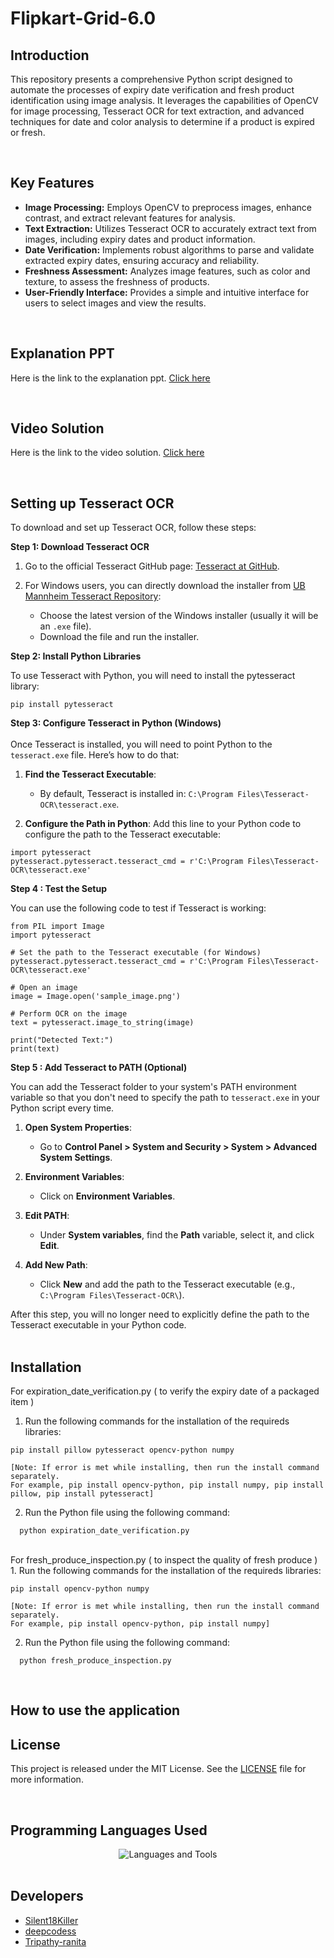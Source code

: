 # Flipkart-Grid-6.0
<h2>Introduction</h2>
<p>This repository presents a comprehensive Python script designed to automate the processes of expiry date verification and fresh product identification using image analysis. It leverages the capabilities of OpenCV for image processing, Tesseract OCR for text extraction, and advanced techniques for date and color analysis to determine if a product is expired or fresh.</p>
</br>

## Key Features
* **Image Processing:** Employs OpenCV to preprocess images, enhance contrast, and extract relevant features for analysis.
* **Text Extraction:** Utilizes Tesseract OCR to accurately extract text from images, including expiry dates and product information.
* **Date Verification:** Implements robust algorithms to parse and validate extracted expiry dates, ensuring accuracy and reliability.
* **Freshness Assessment:** Analyzes image features, such as color and texture, to assess the freshness of products.
* **User-Friendly Interface:** Provides a simple and intuitive interface for users to select images and view the results.
</br>

<h2>Explanation PPT</h2>
<p>Here is the link to the explanation ppt. <a href="">Click here</a></p>
</br>

<h2>Video Solution</h2>
<p>Here is the link to the video solution. <a href="">Click here</a></p>
</br>

<h2>Setting up Tesseract OCR</h2>

To download and set up Tesseract OCR, follow these steps:

**Step 1: Download Tesseract OCR**

1. Go to the official Tesseract GitHub page: [Tesseract at GitHub](https://github.com/tesseract-ocr/tesseract).

2. For Windows users, you can directly download the installer from [UB Mannheim Tesseract Repository](https://github.com/UB-Mannheim/tesseract/wiki):

   - Choose the latest version of the Windows installer (usually it will be an `.exe` file).
   - Download the file and run the installer.

**Step 2: Install Python Libraries**

To use Tesseract with Python, you will need to install the pytesseract library:

```
pip install pytesseract
```

**Step 3: Configure Tesseract in Python (Windows)**
</br></br>
Once Tesseract is installed, you will need to point Python to the `tesseract.exe` file. Here’s how to do that:

1. **Find the Tesseract Executable**:
    - By default, Tesseract is installed in: `C:\Program Files\Tesseract-OCR\tesseract.exe`.
      
2. **Configure the Path in Python**: Add this line to your Python code to configure the path to the Tesseract executable:

```
import pytesseract
pytesseract.pytesseract.tesseract_cmd = r'C:\Program Files\Tesseract-OCR\tesseract.exe'
```

**Step 4 : Test the Setup**
</br>

You can use the following code to test if Tesseract is working:

```
from PIL import Image
import pytesseract

# Set the path to the Tesseract executable (for Windows)
pytesseract.pytesseract.tesseract_cmd = r'C:\Program Files\Tesseract-OCR\tesseract.exe'

# Open an image
image = Image.open('sample_image.png')

# Perform OCR on the image
text = pytesseract.image_to_string(image)

print("Detected Text:")
print(text)
```

**Step 5 : Add Tesseract to PATH (Optional)**

You can add the Tesseract folder to your system's PATH environment variable so that you don't need to specify the path to `tesseract.exe` in your Python script every time.

1. **Open System Properties**:
   - Go to **Control Panel > System and Security > System > Advanced System Settings**.

2. **Environment Variables**:
   - Click on **Environment Variables**.

3. **Edit PATH**:
   - Under **System variables**, find the **Path** variable, select it, and click **Edit**.

4. **Add New Path**:
   - Click **New** and add the path to the Tesseract executable (e.g., `C:\Program Files\Tesseract-OCR\`).

After this step, you will no longer need to explicitly define the path to the Tesseract executable in your Python code.
</br>
</br>

<h2>Installation</h2>
For expiration_date_verification.py ( to verify the expiry date of a packaged item )
</br>


1. Run the following commands for the installation of the requireds libraries:

```
pip install pillow pytesseract opencv-python numpy

[Note: If error is met while installing, then run the install command separately.
For example, pip install opencv-python, pip install numpy, pip install pillow, pip install pytesseract]
```

2. Run the Python file using the following command:

```
  python expiration_date_verification.py
```

</br>
For fresh_produce_inspection.py ( to inspect the quality of fresh produce )
</br>
1. Run the following commands for the installation of the requireds libraries:

```
pip install opencv-python numpy

[Note: If error is met while installing, then run the install command separately.
For example, pip install opencv-python, pip install numpy]
```

2. Run the Python file using the following command:

```
  python fresh_produce_inspection.py
```
</br>

## How to use the application



<h2>License</h2>
<p>This project is released under the MIT License. See the <a href="https://github.com/Silent18Killer/Face-Emotion-Recognition/blob/main/LICENSE">LICENSE</a> file for more information.</p>
</br>

<h2>Programming Languages Used</h2>
<div align="center">
  <img aligh="center" src="https://skillicons.dev/icons?i=python,opencv" alt="Languages and Tools">
</div>
</br>

<h2>Developers</h2>
<ul>
  <li><a href="https://github.com/Silent18Killer">Silent18Killer</a></li>
  <li><a href="https://github.com/deepcodess">deepcodess</a></li>
  <li><a href="https://github.com/RanitaTripathy">Tripathy-ranita</a></li>
</ul>
